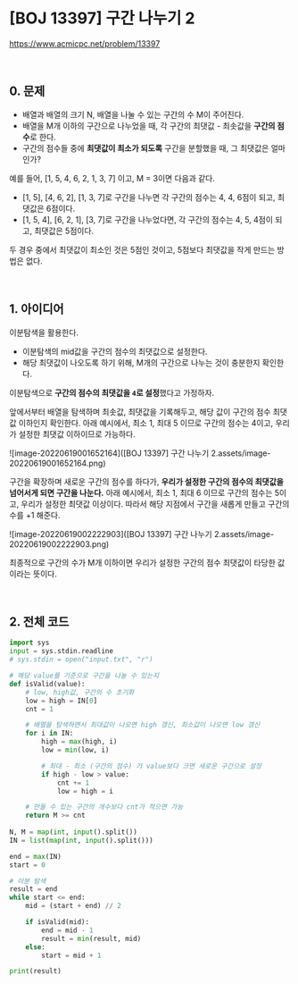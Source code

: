 # [BOJ 13397] 구간 나누기 2

https://www.acmicpc.net/problem/13397

<br/>

## 0. 문제

- 배열과 배열의 크기 N, 배열을 나눌 수 있는 구간의 수 M이 주어진다.
- 배열을 M개 이하의 구간으로 나누었을 때, 각 구간의 최댓값 - 최솟값을 **구간의 점수**로 한다.
- 구간의 점수들 중에 **최댓값이 최소가 되도록** 구간을 분할했을 때, 그 최댓값은 얼마인가?



예를 들어, [1, 5, 4, 6, 2, 1, 3, 7] 이고, M = 3이면 다음과 같다.

- [1, 5], [4, 6, 2], [1, 3, 7]로 구간을 나누면 각 구간의 점수는 4, 4, 6점이 되고, 최댓값은 6점이다.
- [1, 5, 4], [6, 2, 1], [3, 7]로 구간을 나누었다면, 각 구간의 점수는 4, 5, 4점이 되고, 최댓값은 5점이다.

두 경우 중에서 최댓값이 최소인 것은 5점인 것이고, 5점보다 최댓값을 작게 만드는 방법은 없다.



<br/>

## 1. 아이디어

이분탐색을 활용한다.

- 이분탐색의 mid값을 구간의 점수의 최댓값으로 설정한다.
- 해당 최댓값이 나오도록 하기 위해, M개의 구간으로 나누는 것이 충분한지 확인한다.



이분탐색으로 **구간의 점수의 최댓값을 `4`로 설정**했다고 가정하자.

앞에서부터 배열을 탐색하며 최솟값, 최댓값을 기록해두고, 해당 값이 구간의 점수 최댓값 이하인지 확인한다. 아래 예시에서, 최소 1, 최대 5 이므로 구간의 점수는 4이고, 우리가 설정한 최댓값 이하이므로 가능하다.

![image-20220619001652164]([BOJ 13397] 구간 나누기 2.assets/image-20220619001652164.png)

구간을 확장하며 새로운 구간의 점수를 하다가, **우리가 설정한 구간의 점수의 최댓값을 넘어서게 되면 구간을 나눈다.** 아래 예시에서, 최소 1, 최대 6 이므로 구간의 점수는 5이고, 우리가 설정한 최댓값 이상이다. 따라서 해당 지점에서 구간을 새롭게 만들고 구간의 수를 +1 해준다.

![image-20220619002222903]([BOJ 13397] 구간 나누기 2.assets/image-20220619002222903.png)

최종적으로 구간의 수가 M개 이하이면 우리가 설정한 구간의 점수 최댓값이 타당한 값이라는 뜻이다.





<br/>

## 2. 전체 코드

```python
import sys
input = sys.stdin.readline
# sys.stdin = open("input.txt", "r")

# 해당 value를 기준으로 구간을 나눌 수 있는지
def isValid(value):
    # low, high값, 구간의 수 초기화
    low = high = IN[0]
    cnt = 1

    # 배열을 탐색하면서 최대값이 나오면 high 갱신, 최소값이 나오면 low 갱신
    for i in IN:
        high = max(high, i)
        low = min(low, i)

        # 최대 - 최소 (구간의 점수) 가 value보다 크면 새로운 구간으로 설정
        if high - low > value:
            cnt += 1
            low = high = i

    # 만들 수 있는 구간의 개수보다 cnt가 적으면 가능
    return M >= cnt
    
N, M = map(int, input().split())
IN = list(map(int, input().split()))

end = max(IN)
start = 0

# 이분 탐색
result = end
while start <= end:
    mid = (start + end) // 2

    if isValid(mid):
        end = mid - 1
        result = min(result, mid)
    else:
        start = mid + 1

print(result)
```

